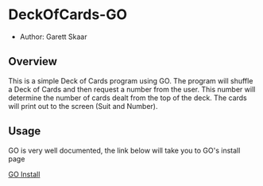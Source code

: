 # DeckOfCards-GO

* Author: Garett Skaar

## Overview

This is a simple Deck of Cards program using GO. The program will shuffle
a Deck of Cards and then request a number from the user. This number will 
determine the number of cards dealt from the top of the deck. The cards 
will print out to the screen (Suit and Number).

## Usage

GO is very well documented, the link below will take you to GO's install
page

[GO Install](https://golang.org/doc/install)
